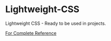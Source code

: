 # Lightweight-CSS
Lightweight CSS - Ready to be used in projects.

[For Complete Reference](https://ikevinshah.github.io/lightweight-css/dist/)
